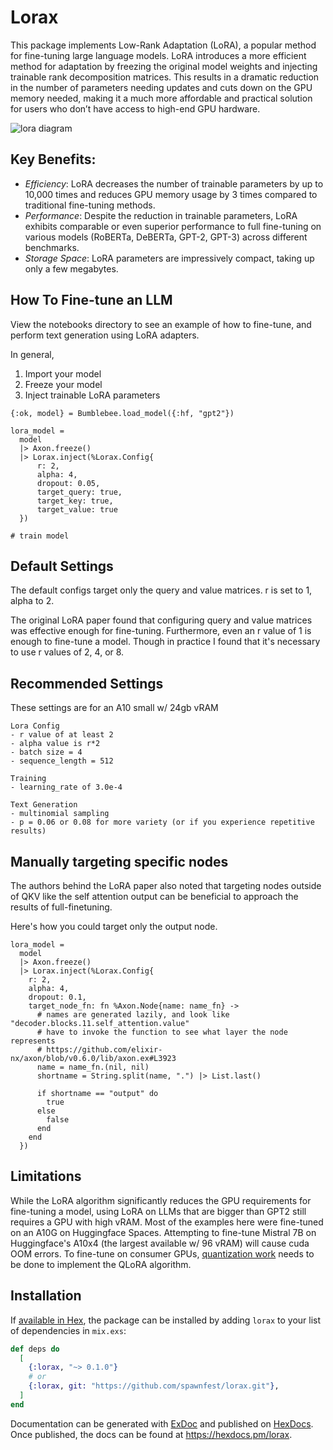 # Lorax

This package implements Low-Rank Adaptation (LoRA), a popular method for fine-tuning large language models.
LoRA introduces a more efficient method for adaptation by freezing the original model weights and injecting trainable rank decomposition matrices. This results in a dramatic reduction in the number of parameters needing updates and cuts down on the GPU memory needed, making it a much more affordable and practical solution for users who don’t have access to high-end GPU hardware.

![lora diagram](https://raw.githubusercontent.com/spawnfest/lorax/main/diagram.png)

## Key Benefits:

- _Efficiency_: LoRA decreases the number of trainable parameters by up to 10,000 times and reduces GPU memory usage by 3 times compared to traditional fine-tuning methods.
- _Performance_: Despite the reduction in trainable parameters, LoRA exhibits comparable or even superior performance to full fine-tuning on various models (RoBERTa, DeBERTa, GPT-2, GPT-3) across different benchmarks.
- _Storage Space_: LoRA parameters are impressively compact, taking up only a few megabytes.

## How To Fine-tune an LLM

View the notebooks directory to see an example of how to fine-tune, and perform text generation using LoRA adapters.

In general,
1. Import your model
2. Freeze your model
3. Inject trainable LoRA parameters

```
{:ok, model} = Bumblebee.load_model({:hf, "gpt2"})

lora_model =
  model
  |> Axon.freeze()
  |> Lorax.inject(%Lorax.Config{
      r: 2,
      alpha: 4,
      dropout: 0.05,
      target_query: true,
      target_key: true,
      target_value: true
  })

# train model
```

## Default Settings

The default configs target only the query and value matrices.
r is set to 1, alpha to 2.

The original LoRA paper found that configuring query and value matrices was effective enough for fine-tuning. Furthermore, even an r value of 1 is enough to fine-tune a model. Though in practice I found that it's necessary to use r values of 2, 4, or 8.

## Recommended Settings

These settings are for an A10 small w/ 24gb vRAM

```
Lora Config
- r value of at least 2
- alpha value is r*2
- batch size = 4
- sequence_length = 512

Training
- learning_rate of 3.0e-4

Text Generation
- multinomial sampling
- p = 0.06 or 0.08 for more variety (or if you experience repetitive results)
```

## Manually targeting specific nodes

The authors behind the LoRA paper also noted that targeting nodes outside of QKV like the self attention output can be beneficial to approach the results of full-finetuning.

Here's how you could target only the output node.

```
lora_model =
  model
  |> Axon.freeze()
  |> Lorax.inject(%Lorax.Config{
    r: 2,
    alpha: 4,
    dropout: 0.1,
    target_node_fn: fn %Axon.Node{name: name_fn} ->
      # names are generated lazily, and look like "decoder.blocks.11.self_attention.value"
      # have to invoke the function to see what layer the node represents
      # https://github.com/elixir-nx/axon/blob/v0.6.0/lib/axon.ex#L3923
      name = name_fn.(nil, nil)
      shortname = String.split(name, ".") |> List.last()

      if shortname == "output" do
        true
      else
        false
      end
    end
  })
```

## Limitations

While the LoRA algorithm significantly reduces the GPU requirements for fine-tuning a model, using LoRA on LLMs that are bigger than GPT2 still requires a GPU with high vRAM. Most of the examples here were fine-tuned on an A10G on Huggingface Spaces. Attempting to fine-tune Mistral 7B on Huggingface's A10x4 (the largest available w/ 96 vRAM) will cause cuda OOM errors. To fine-tune on consumer GPUs, [quantization work](https://github.com/elixir-nx/axon/issues/100) needs to be done to implement the QLoRA algorithm.

## Installation

If [available in Hex](https://hex.pm/docs/publish), the package can be installed
by adding `lorax` to your list of dependencies in `mix.exs`:

```elixir
def deps do
  [
    {:lorax, "~> 0.1.0"}
    # or
    {:lorax, git: "https://github.com/spawnfest/lorax.git"},
  ]
end
```

Documentation can be generated with [ExDoc](https://github.com/elixir-lang/ex_doc)
and published on [HexDocs](https://hexdocs.pm). Once published, the docs can
be found at <https://hexdocs.pm/lorax>.
